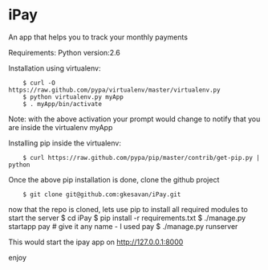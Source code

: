 # iPay
An app that helps you to track your monthly payments

Requirements:
Python version:2.6

Installation using virtualenv:

        $ curl -O https://raw.github.com/pypa/virtualenv/master/virtualenv.py
        $ python virtualenv.py myApp
        $ . myApp/bin/activate

Note: with the above activation your prompt would change to notify that you are inside the virtualenv myApp

Installing pip inside the virtualenv:

        $ curl https://raw.github.com/pypa/pip/master/contrib/get-pip.py | python
        
Once the above pip installation is done, clone the github project

        $ git clone git@github.com:gkesavan/iPay.git

now that the repo is cloned, lets use pip to install all required modules to start the server
        $ cd iPay
        $ pip install -r requirements.txt
        $ ./manage.py startapp pay  # give it any name - I used pay
        $ ./manage.py runserver

This would start the ipay app on http://127.0.0.1:8000 

enjoy


